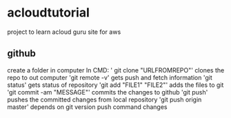 # acloudtutorial
project to learn acloud guru site for aws

## github
create a folder in computer
In CMD:
  ' git clone "URLFROMREPO"'
                        clones the repo to out computer
  'git remote -v'
                gets push and fetch information
  'git status'
              gets status of repository
  'git add "FILE1" "FILE2"'
              adds the files to git
  'git commit -am "MESSAGE"'
              commits the changes to github
  'git push'
            pushes the committed changes from local repository
  'git push origin master'
            depends on git version push command changes
